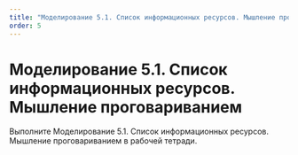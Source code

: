 ```yaml
---
title: "Моделирование 5.1. Список информационных ресурсов. Мышление проговариванием"
order: 5
---
```


# Моделирование 5.1. Список информационных ресурсов. Мышление проговариванием

Выполните Моделирование 5.1. Список информационных ресурсов. Мышление проговариванием в рабочей тетради.